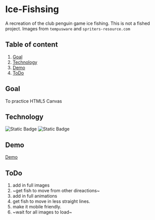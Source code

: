 # Ice-Fishsing 
A recreation of the club penguin game ice fishing.
This is not a fished project.
Images from `tempusware` and `spriters-resource.com`
## Table of content
1. [Goal](#goal)
2. [Technology](#technology)
3. [Demo](#Demo)
4. [ToDo](#ToDo)
## Goal
To practice HTML5 Canvas
## Technology 
![Static Badge](https://img.shields.io/badge/javascript-blue)
![Static Badge](https://img.shields.io/badge/HTML-red)
## Demo
[Demo](https://georgefinch1234.github.io/ice-fishing/)
## ToDo
1) add in full images
2) ~get fish to move from other direactions~
3) add in full animations
4) get fish to move in less straight lines.
5) make it mobile friendly.
6) ~wait for all images to load~



